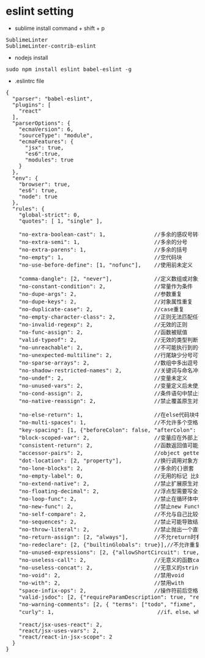 # eslint setting


-  sublime install
command + shift + p
<pre>
SublimeLinter
SublimeLinter-contrib-eslint
</pre>

- nodejs install
<pre>
sudo npm install eslint babel-eslint -g
</pre>

- .eslintrc file 
<pre>
{
  "parser": "babel-eslint",
  "plugins": [
    "react"
  ],
  "parserOptions": {
    "ecmaVersion": 6,
    "sourceType": "module",
    "ecmaFeatures": {
      "jsx": true,
      "es6":true,
      "modules": true
    }
  },
  "env": {
    "browser": true,
    "es6": true,
    "node": true
  },
  "rules": {
    "global-strict": 0,
    "quotes": [ 1, "single" ],

    "no-extra-boolean-cast": 1,               //多余的感叹号转布尔型
    "no-extra-semi": 1,                       //多余的分号
    "no-extra-parens": 1,                     //多余的括号
    "no-empty": 1,                            //空代码块
    "no-use-before-define": [1, "nofunc"],    //使用前未定义

    "comma-dangle": [2, "never"],             //定义数组或对象最后多余的逗号
    "no-constant-condition": 2,               //常量作为条件
    "no-dupe-args": 2,                        //参数重复
    "no-dupe-keys": 2,                        //对象属性重复
    "no-duplicate-case": 2,                   //case重复
    "no-empty-character-class": 2,            //正则无法匹配任何值
    "no-invalid-regexp": 2,                   //无效的正则
    "no-func-assign": 2,                      //函数被赋值
    "valid-typeof": 2,                        //无效的类型判断
    "no-unreachable": 2,                      //不可能执行到的代码
    "no-unexpected-multiline": 2,             //行尾缺少分号可能导致一些意外情况
    "no-sparse-arrays": 2,                    //数组中多出逗号
    "no-shadow-restricted-names": 2,          //关键词与命名冲突
    "no-undef": 2,                            //变量未定义
    "no-unused-vars": 2,                      //变量定义后未使用
    "no-cond-assign": 2,                      //条件语句中禁止赋值操作
    "no-native-reassign": 2,                  //禁止覆盖原生对象

    "no-else-return": 1,                      //在else代码块中return，else是多余的
    "no-multi-spaces": 1,                     //不允许多个空格
    "key-spacing": [1, {"beforeColon": false, "afterColon": true}],//object直接量建议写法 : 后一个空格前面不留空格
    "block-scoped-var": 2,                    //变量应在外部上下文中声明，不应在{}代码块中
    "consistent-return": 2,                   //函数返回值可能是不同类型
    "accessor-pairs": 2,                      //object getter/setter方法需要成对出现
    "dot-location": [2, "property"],          //换行调用对象方法  点操作符应写在行首
    "no-lone-blocks": 2,                      //多余的{}嵌套
    "no-empty-label": 0,                      //无用的标记 比如 use strict
    "no-extend-native": 2,                    //禁止扩展原生对象
    "no-floating-decimal": 2,                 //浮点型需要写全 禁止.1 或 2.写法
    "no-loop-func": 2,                        //禁止在循环体中定义函数
    "no-new-func": 2,                         //禁止new Function(...) 写法
    "no-self-compare": 2,                     //不允与自己比较作为条件
    "no-sequences": 2,                        //禁止可能导致结果不明确的逗号操作符
    "no-throw-literal": 2,                    //禁止抛出一个直接量 应是Error对象
    "no-return-assign": [2, "always"],        //不允return时有赋值操作
    "no-redeclare": [2, {"builtinGlobals": true}],//不允许重复声明
    "no-unused-expressions": [2, {"allowShortCircuit": true, "allowTernary": true}],//不执行的表达式
    "no-useless-call": 2,                     //无意义的函数call或apply
    "no-useless-concat": 2,                   //无意义的string concat
    "no-void": 2,                             //禁用void
    "no-with": 2,                             //禁用with
    "space-infix-ops": 2,                     //操作符前后空格
    "valid-jsdoc": [2, {"requireParamDescription": true, "requireReturnDescription": true}],//jsdoc
    "no-warning-comments": [2, { "terms": ["todo", "fixme", "any other term"], "location": "anywhere" }],//标记未写注释
    "curly": 1,                                //if、else、while、for代码块用{}包围
  
    "react/jsx-uses-react": 2,
    "react/jsx-uses-vars": 2,
    "react/react-in-jsx-scope": 2
  }
}
</pre>